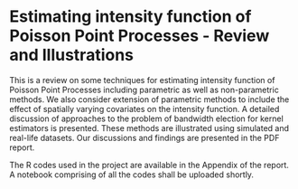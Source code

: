# Estimating intensity function of Poisson Point Processes - Review and Illustrations

This is a review on some techniques for estimating intensity function of Poisson Point Processes including parametric as well as non-parametric methods. We also consider extension of parametric methods to include the effect of spatially varying covariates on the intensity function. A detailed discussion of approaches to the problem of bandwidth election for kernel estimators is presented. These methods are illustrated using simulated and real-life datasets. Our discussions and findings are presented in the PDF report.

The R codes used in the project are available in the Appendix of the report. A notebook comprising of all the codes shall be uploaded shortly.
